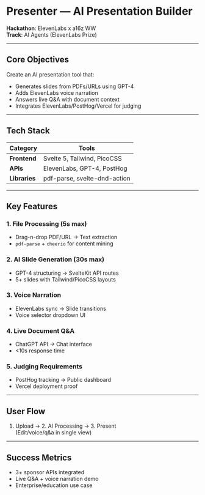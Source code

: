 # Presenter — AI Presentation Builder

**Hackathon**: ElevenLabs x a16z WW  
**Track**: AI Agents (ElevenLabs Prize)  

---

## Core Objectives

Create an AI presentation tool that:

- Generates slides from PDFs/URLs using GPT-4
- Adds ElevenLabs voice narration
- Answers live Q&A with document context
- Integrates ElevenLabs/PostHog/Vercel for judging

---

## Tech Stack

| Category       | Tools                          |  
|----------------|--------------------------------|  
| **Frontend**   | Svelte 5, Tailwind, PicoCSS    |  
| **APIs**       | ElevenLabs, GPT-4, PostHog     |  
| **Libraries**  | pdf-parse, svelte-dnd-action   |  

---

## Key Features

### 1. File Processing (5s max)

- Drag-n-drop PDF/URL → Text extraction
- `pdf-parse` + `cheerio` for content mining

### 2. AI Slide Generation (30s max) 

- GPT-4 structuring → SvelteKit API routes
- 5+ slides with Tailwind/PicoCSS layouts

### 3. Voice Narration 

- ElevenLabs sync → Slide transitions
- Voice selector dropdown UI

### 4. Live Document Q&A 

- ChatGPT API → Chat interface
- <10s response time

### 5. Judging Requirements

- PostHog tracking → Public dashboard
- Vercel deployment proof

---

## User Flow

1. Upload → 2. AI Processing → 3. Present  
(Edit/voice/q&a in single view)

---

## Success Metrics

- 3+ sponsor APIs integrated
- Live Q&A + voice narration demo
- Enterprise/education use case
